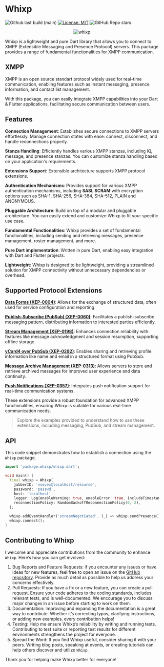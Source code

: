 # Whixp

![Github last build (main)][last_build]
[![License: MIT][license_badge]][license_link]
![GitHub Repo stars][star_count]

<div align="center">
    <img alt="whixp" src="https://raw.githubusercontent.com/vsevex/whixp/45439a108689b831c39beefa8c98c563f50e3d4f/assets/whixp_dark.svg">
</div>

Whixp is a lightweight and pure Dart library that allows you to connect to XMPP (Extensible Messaging and Presence Protocol) servers. This package provides a range of fundamental functionalities for XMPP communication.

## XMPP

XMPP is an open source standart protocol widely used for real-time communication, enabling features such as instant messaging, presence information, and contact list management.

With this package, you can easily integrate XMPP capabilities into your Dart & Flutter applications, facilitating secure communication between users.

## Features

**Connection Management**: Establishes secure connections to XMPP servers effortlessly. Manage connection states with ease: connect, disconnect, and handle reconnections properly.

**Stanza Handling**: Efficiently handles various XMPP stanzas, including IQ, message, and presence stanzas. You can customize stanza handling based on your application's requirements.

**Extensions Support**: Extensible architecture supports XMPP protocol extensions.

**Authentication Mechanisms**: Provides support for various XMPP authentication mechanisms, including **SASL SCRAM** with encryption options such as SHA-1, SHA-256, SHA-384, SHA-512, PLAIN and ANONYMOUS.

**Pluggable Architecture**: Build on top of a modular and pluggable architecture. You can easily extend and customize Whixp to fit your specific use case.

**Fundamental Functionalities**: Whixp provides a set of fundamental functionalities, including sending and retrieving messages, presence management, roster management, and more.

**Pure Dart implementation**: Written in pure Dart, enabling easy integration with Dart and Flutter projects.

**Lightweight**: Whixp is designed to be lightweight, providing a streamlined solution for XMPP connectivity without unnecessary dependencies or overhead.

## Supported Protocol Extensions

**[Data Forms (XEP-0004)](https://xmpp.org/extensions/xep-0004.html)**: Allows for the exchange of structured data, often used for service configuration and reporting.

**[Publish-Subscribe (PubSub) (XEP-0060)](https://xmpp.org/extensions/xep-0060.html)**: Facilitates a publish-subscribe messaging pattern, distributing information to interested parties efficiently.

**[Stream Management (XEP-0198)](https://xmpp.org/extensions/xep-0198.html)**: Enhances connection reliability with features like message acknowledgment and session resumption, supporting offline storage.

**[vCard4 over PubSub (XEP-0292)](https://xmpp.org/extensions/xep-0292.html)**: Enables sharing and retrieving profile information like name and email in a structured format using PubSub.

**[Message Archive Management (XEP-0313)](https://xmpp.org/extensions/xep-0313.html)**: Allows servers to store and retrieve archived messages for improved user experience and data continuity.

**[Push Notifications (XEP-0357)](https://xmpp.org/extensions/xep-0357.html)**: Integrates push notification support for real-time communication systems.

These extensions provide a robust foundation for advanced XMPP functionalities, ensuring Whixp is suitable for various real-time communication needs.

> Explore the examples provided to understand how to use these extensions, including messaging, PubSub, and stream management.

## API

This code snippet demonstrates how to establish a connection using the `Whixp` package.

```dart
import 'package:whixp/whixp.dart';

void main() {
  final whixp = Whixp(
    jabberID: 'vsevex@localhost/resource',
    password: 'passwd',
    host: 'localhost',
    logger: Log(enableWarning: true, enableError: true, includeTimestamp: true),
    reconnectionPolicy: RandomBackoffReconnectionPolicy(0, 2),
  );

  whixp.addEventHandler('streamNegotiated', (_) => whixp.sendPresence());
  whixp.connect();
}
```

## Contributing to Whixp

I welcome and appreciate contributions from the community to enhance `Whixp`. Here’s how you can get involved:

1. Bug Reports and Feature Requests: If you encounter any issues or have ideas for new features, feel free to open an issue on the [GitHub repository](https://github.com/vsevex/whixp/issues). Provide as much detail as possible to help us address your concerns effectively.
2. Pull Requests: If you have a fix or a new feature, you can create a pull request. Ensure your code adheres to the coding standards, includes relevant tests, and is well-documented. We encourage you to discuss major changes in an issue before starting to work on them.
3. Documentation: Improving and expanding the documentation is a great way to contribute. Whether it’s correcting typos, clarifying instructions, or adding new examples, every contribution helps!
4. Testing: Help me ensure Whixp’s reliability by writing and running tests. Contributing to test suite or reporting test results for different environments strengthens the project for everyone.
5. Spread the Word: If you find Whixp useful, consider sharing it with your peers. Writing blog posts, speaking at events, or creating tutorials can help others discover and utilize `Whixp`.

Thank you for helping make Whixp better for everyone!

[license_badge]: https://img.shields.io/badge/license-MIT-blue.svg
[license_link]: https://opensource.org/licenses/MIT
[star_count]: https://img.shields.io/github/stars/vsevex/whixp
[last_build]: https://img.shields.io/github/actions/workflow/status/vsevex/whixp/dart.yml
